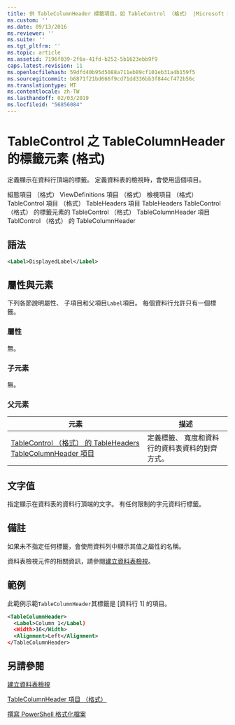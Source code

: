 ```yaml
---
title: 供 TableColumnHeader 標籤項目，如 TableControl （格式） |Microsoft Docs
ms.custom: ''
ms.date: 09/13/2016
ms.reviewer: ''
ms.suite: ''
ms.tgt_pltfrm: ''
ms.topic: article
ms.assetid: 7196f039-2f6a-41fd-b252-5b1623ebb9f9
caps.latest.revision: 11
ms.openlocfilehash: 59dfd40b95d5088a711eb89cf101eb31a4b159f5
ms.sourcegitcommit: b6871f21bd666f9cd71dd336bb3f844cf472b56c
ms.translationtype: MT
ms.contentlocale: zh-TW
ms.lasthandoff: 02/03/2019
ms.locfileid: "56856084"
---
```

# <a name="label-element-for-tablecolumnheader-for-tablecontrol-format"></a>TableControl 之 TableColumnHeader 的標籤元素 (格式)

定義顯示在資料行頂端的標籤。 定義資料表的檢視時，會使用這個項目。

組態項目 （格式） ViewDefinitions 項目 （格式） 檢視項目 （格式） TableControl 項目 （格式） TableHeaders 項目 TableHeaders TableControl （格式） 的標籤元素的 TableControl （格式） TableColumnHeader 項目TablControl （格式） 的 TableColumnHeader

## <a name="syntax"></a>語法

```xml
<Label>DisplayedLabel</Label>

```

## <a name="attributes-and-elements"></a>屬性與元素

下列各節說明屬性、 子項目和父項目`Label`項目。 每個資料行允許只有一個標籤。

### <a name="attributes"></a>屬性

無。

### <a name="child-elements"></a>子元素

無。

### <a name="parent-elements"></a>父元素

|元素|描述|
|-------------|-----------------|
|[TableControl （格式） 的 TableHeaders TableColumnHeader 項目](./tablecolumnheader-element-format.md)|定義標籤、 寬度和資料行的資料表資料的對齊方式。|

## <a name="text-value"></a>文字值

指定顯示在資料表的資料行頂端的文字。 有任何限制的字元資料行標籤。

## <a name="remarks"></a>備註

如果未不指定任何標籤，會使用資料列中顯示其值之屬性的名稱。

資料表檢視元件的相關資訊，請參閱[建立資料表檢視](./creating-a-table-view.md)。

## <a name="example"></a>範例

此範例示範`TableColumnHeader`其標籤是 [資料行 1] 的項目。

```xml
<TableColumnHeader>
  <Label>Column 1</Label)
  <Width>16</Width>
  <Alignment>Left</Alignment>
</TableColumnHeader>
```

## <a name="see-also"></a>另請參閱

[建立資料表檢視](./creating-a-table-view.md)

[TableColumnHeader 項目 （格式）](./tablecolumnheader-element-format.md)

[撰寫 PowerShell 格式化檔案](./writing-a-powershell-formatting-file.md)
